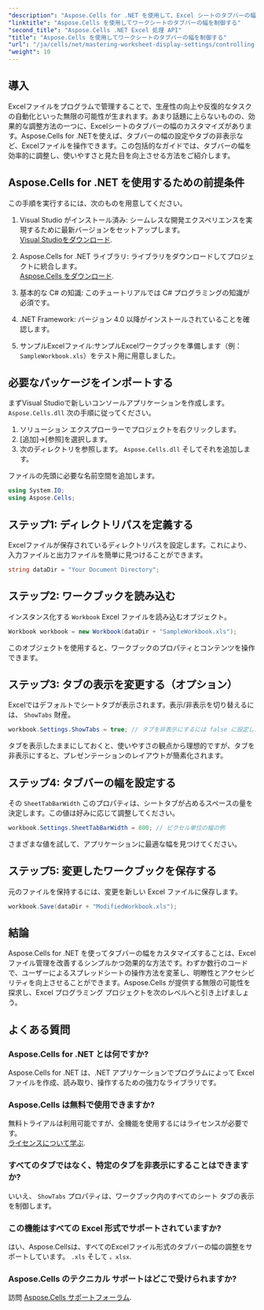 ```yaml
---
"description": "Aspose.Cells for .NET を使用して、Excel シートのタブバーの幅を簡単に調整および制御する方法を学びましょう。ステップバイステップのガイドに従って、カスタマイズされた設定でスプレッドシートのナビゲーションと美観を向上させましょう。"
"linktitle": "Aspose.Cells を使用してワークシートのタブバーの幅を制御する"
"second_title": "Aspose.Cells .NET Excel 処理 API"
"title": "Aspose.Cells を使用してワークシートのタブバーの幅を制御する"
"url": "/ja/cells/net/mastering-worksheet-display-settings/controlling-tab-bar-width/"
"weight": 10
---
```


## 導入

Excelファイルをプログラムで管理することで、生産性の向上や反復的なタスクの自動化といった無限の可能性が生まれます。あまり話題に上らないものの、効果的な調整方法の一つに、Excelシートのタブバーの幅のカスタマイズがあります。Aspose.Cells for .NETを使えば、タブバーの幅の設定やタブの非表示など、Excelファイルを操作できます。この包括的なガイドでは、タブバーの幅を効率的に調整し、使いやすさと見た目を向上させる方法をご紹介します。

## Aspose.Cells for .NET を使用するための前提条件

この手順を実行するには、次のものを用意してください。

1. Visual Studio がインストール済み: シームレスな開発エクスペリエンスを実現するために最新バージョンをセットアップします。  
   [Visual Studioをダウンロード](https://visualstudio。microsoft.com/).

2. Aspose.Cells for .NET ライブラリ: ライブラリをダウンロードしてプロジェクトに統合します。  
   [Aspose.Cells をダウンロード](https://releases。aspose.com/cells/net/).

3. 基本的な C# の知識: このチュートリアルでは C# プログラミングの知識が必須です。

4. .NET Framework: バージョン 4.0 以降がインストールされていることを確認します。

5. サンプルExcelファイル:サンプルExcelワークブックを準備します（例： `SampleWorkbook.xls`）をテスト用に用意しました。

## 必要なパッケージをインポートする
まずVisual Studioで新しいコンソールアプリケーションを作成します。 `Aspose.Cells.dll` 次の手順に従ってください。

1. ソリューション エクスプローラーでプロジェクトを右クリックします。
2. [追加]→[参照]を選択します。
3. 次のディレクトリを参照します。 `Aspose.Cells.dll` そしてそれを追加します。

ファイルの先頭に必要な名前空間を追加します。

```csharp
using System.IO;
using Aspose.Cells;
```

## ステップ1: ディレクトリパスを定義する
Excelファイルが保存されているディレクトリパスを設定します。これにより、入力ファイルと出力ファイルを簡単に見つけることができます。

```csharp
string dataDir = "Your Document Directory";
```

## ステップ2: ワークブックを読み込む
インスタンス化する `Workbook` Excel ファイルを読み込むオブジェクト。

```csharp
Workbook workbook = new Workbook(dataDir + "SampleWorkbook.xls");
```

このオブジェクトを使用すると、ワークブックのプロパティとコンテンツを操作できます。

## ステップ3: タブの表示を変更する（オプション）
Excelではデフォルトでシートタブが表示されます。表示/非表示を切り替えるには、 `ShowTabs` 財産。

```csharp
workbook.Settings.ShowTabs = true; // タブを非表示にするには false に設定します
```

タブを表示したままにしておくと、使いやすさの観点から理想的ですが、タブを非表示にすると、プレゼンテーションのレイアウトが簡素化されます。

## ステップ4: タブバーの幅を設定する
その `SheetTabBarWidth` このプロパティは、シートタブが占めるスペースの量を決定します。この値は好みに応じて調整してください。

```csharp
workbook.Settings.SheetTabBarWidth = 800; // ピクセル単位の幅の例
```

さまざまな値を試して、アプリケーションに最適な幅を見つけてください。

## ステップ5: 変更したワークブックを保存する
元のファイルを保持するには、変更を新しい Excel ファイルに保存します。

```csharp
workbook.Save(dataDir + "ModifiedWorkbook.xls");
```

## 結論

Aspose.Cells for .NET を使ってタブバーの幅をカスタマイズすることは、Excel ファイル管理を改善するシンプルかつ効果的な方法です。わずか数行のコードで、ユーザーによるスプレッドシートの操作方法を変革し、明瞭性とアクセシビリティを向上させることができます。Aspose.Cells が提供する無限の可能性を探求し、Excel プログラミング プロジェクトを次のレベルへと引き上げましょう。

## よくある質問

### Aspose.Cells for .NET とは何ですか?
Aspose.Cells for .NET は、.NET アプリケーションでプログラムによって Excel ファイルを作成、読み取り、操作するための強力なライブラリです。

### Aspose.Cells は無料で使用できますか?
無料トライアルは利用可能ですが、全機能を使用するにはライセンスが必要です。  
[ライセンスについて学ぶ](https://purchase。aspose.com/buy).

### すべてのタブではなく、特定のタブを非表示にすることはできますか?
いいえ、 `ShowTabs` プロパティは、ワークブック内のすべてのシート タブの表示を制御します。

### この機能はすべての Excel 形式でサポートされていますか?
はい、Aspose.Cellsは、すべてのExcelファイル形式のタブバーの幅の調整をサポートしています。 `.xls` そして `。xlsx`.

### Aspose.Cells のテクニカル サポートはどこで受けられますか?
訪問 [Aspose.Cells サポートフォーラム](https://forum。aspose.com/c/cells/9).